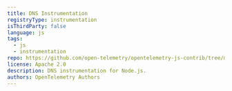 ```yaml
---
title: DNS Instrumentation
registryType: instrumentation
isThirdParty: false
language: js
tags:
  - js
  - instrumentation
repo: https://github.com/open-telemetry/opentelemetry-js-contrib/tree/main/plugins/node/opentelemetry-instrumentation-dns
license: Apache 2.0
description: DNS instrumentation for Node.js.
authors: OpenTelemetry Authors
---
```

